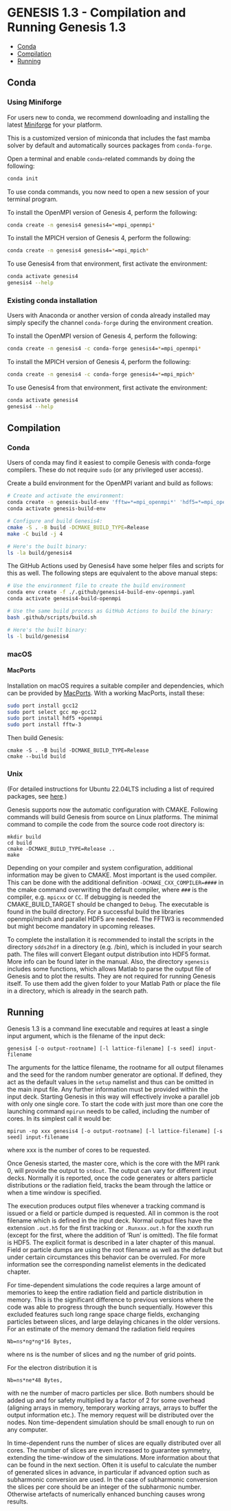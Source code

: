 # GENESIS 1.3 - Compilation and Running Genesis 1.3

- [Conda](#conda)
- [Compilation](#compilation)
- [Running](#running)

## Conda

### Using Miniforge

For users new to conda, we recommend downloading and installing the latest [Miniforge](https://conda-forge.org/miniforge/) for your platform.

This is a customized version of miniconda that includes the fast mamba solver by default and automatically sources packages from `conda-forge`.

Open a terminal and enable `conda`-related commands by doing the following:

```bash
conda init
```

To use conda commands, you now need to open a new session of your terminal program.

To install the OpenMPI version of Genesis 4, perform the following:

```bash
conda create -n genesis4 genesis4=*=mpi_openmpi*
```

To install the MPICH version of Genesis 4, perform the following:

```bash
conda create -n genesis4 genesis4=*=mpi_mpich*
```

To use Genesis4 from that environment, first activate the environment:

```bash
conda activate genesis4
genesis4 --help
```

### Existing conda installation

Users with Anaconda or another version of conda already installed may simply specify the channel `conda-forge` during the environment creation.

To install the OpenMPI version of Genesis 4, perform the following:

```bash
conda create -n genesis4 -c conda-forge genesis4=*=mpi_openmpi*
```

To install the MPICH version of Genesis 4, perform the following:

```bash
conda create -n genesis4 -c conda-forge genesis4=*=mpi_mpich*
```

To use Genesis4 from that environment, first activate the environment:

```bash
conda activate genesis4
genesis4 --help
```

## Compilation

### Conda

Users of conda may find it easiest to compile Genesis with conda-forge compilers. These do not require `sudo` (or any privileged user access).

Create a build environment for the OpenMPI variant and build as follows:

```bash
# Create and activate the environment:
conda create -n genesis-build-env 'fftw=*=mpi_openmpi*' 'hdf5=*=mpi_openmpi*' openmpi compilers cmake
conda activate genesis-build-env

# Configure and build Genesis4:
cmake -S . -B build -DCMAKE_BUILD_TYPE=Release
make -C build -j 4

# Here's the built binary:
ls -la build/genesis4
```

The GitHub Actions used by Genesis4 have some helper files and scripts for this as well.
The following steps are equivalent to the above manual steps:

```bash
# Use the environment file to create the build environment
conda env create -f ./.github/genesis4-build-env-openmpi.yaml
conda activate genesis4-build-openmpi

# Use the same build process as GitHub Actions to build the binary:
bash .github/scripts/build.sh

# Here's the built binary:
ls -l build/genesis4
```

### macOS

#### MacPorts

Installation on macOS requires a suitable compiler and dependencies, which can be provided by [MacPorts](https://www.macports.org). With a working MacPorts, install these:

```bash
sudo port install gcc12
sudo port select gcc mp-gcc12
sudo port install hdf5 +openmpi
sudo port install fftw-3
```

Then build Genesis:

```
cmake -S . -B build -DCMAKE_BUILD_TYPE=Release
cmake --build build
```

### Unix
(For detailed instructions for Ubuntu 22.04LTS including a list of required packages, see [here](build_notes/ubuntu_22.04/).)

Genesis supports now the automatic configuration with CMAKE. Following commands will build Genesis from source on Linux platforms. The minimal command to compile the code from the source code root directory is:

```
mkdir build
cd build
cmake -DCMAKE_BUILD_TYPE=Release ..
make
```

Depending on your compiler and system configuration, additional information may be given to CMAKE. Most important is the used compiler. This can be done with the additional definition `-DCMAKE_CXX_COMPILER=####` in the cmake command overwriting the default compiler, where `###` is the compiler, e.g. `mpicxx` or `CC`. If debugging is needed the CMAKE_BUILD_TARGET should be changed to `Debug`.
The executable is found in the build directory. For a successful build the libraries openmpi/mpich and parallel HDF5 are needed. The FFTW3 is recommended but might become mandatory in upcoming releases.

To complete the installation it is recommended to install the scripts in the directory `sdds2hdf` in a directory (e.g. /bin), which is included in your search path. The files will convert Elegant output distribution into HDF5 format. More info can be found later in the manual.
Also, the directory `xgenesis` includes some functions, which allows Matlab to parse the output file of Genesis and to plot the results. They are not required for running Genesis itself. To use them add the given folder to your Matlab Path or place the file in a directory, which is already in the search path.

## Running

Genesis 1.3 is a command line executable and requires at least a single input argument, which is the filename of the input deck:

```
genesis4 [-o output-rootname] [-l lattice-filename] [-s seed] input-filename
```

The arguments for the lattice filename, the rootname for all output filenames and the seed for the random number generator are optional.
If defined, they act as the default values in the `setup` namelist and thus can be omitted in the main input file.
Any further information must be provided within the input deck. Starting Genesis in this way will effectively invoke a parallel job with only one single core. To start the code with just more than one core the launching command `mpirun` needs to be called, including the number of cores. In its simplest call it would be:

```
mpirun -np xxx genesis4 [-o output-rootname] [-l lattice-filename] [-s seed] input-filename
```

where xxx is the number of cores to be requested.

Once Genesis started, the master core, which is the core with the MPI rank 0, will provide the output to `stdout`. The output can vary for different input decks. Normally it is reported, once the code generates or alters particle distributions or the radiation field, tracks the beam through the lattice or when a time window is specified.

The execution produces output files whenever a tracking command is issued or a field or particle dumped is requested. All in common is the root filename which is defined in the input deck. Normal output files have the extension `.out.h5` for the first tracking or `.Runxxx.out.h` for the xxxth run (except for the first, where the addition of ’Run’ is omitted). The file format is HDF5. The explicit format is described in a later chapter of this manual. Field or particle dumps are using the root filename as well as the default but under certain circumstances this behavior can be overruled. For more information see the corresponding namelist elements in the dedicated chapter.

For time-dependent simulations the code requires a large amount of memories to keep the entire radiation field and particle distribution in memory. This is the significant difference to previous versions where the code was able to progress through the bunch sequentially.
However this excluded features such long range space charge fields, exchanging particles between slices, and large delaying chicanes in the older versions. For an estimate of the memory demand the radiation field requires

```
Nb=ns*ng*ng*16 Bytes,
```

where ns is the number of slices and ng the number of grid points.

For the electron distribution it is

```
Nb=ns*ne*48 Bytes,
```

with ne the number of macro particles per slice.
Both numbers should be added up and for safety multiplied by a factor of 2 for some overhead (aligning arrays in memory, temporary working arrays, arrays to buffer the output information etc.). The memory request will be distributed over the nodes. Non time-dependent simulation should be small enough to run on any computer.

In time-dependent runs the number of slices are equally distributed over all cores. The number of slices are even increased to guarantee symmetry, extending the time-window of the simulations. More information about that can be found in the next section. Often it is useful to calculate the number of generated slices in advance, in particular if advanced option such as subharmonic conversion are used. In the case of subharmonic conversion the slices per core should be an integer of the subharmonic number. Otherwise artefacts of numerically enhanced bunching causes wrong results.

<div style="page-break-after: always; visibility: hidden"> \pagebreak </div>
